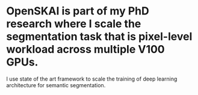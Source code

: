 # OpenSKAI is part of my PhD research where I scale the segmentation task that is pixel-level workload across multiple V100 GPUs.
I use state of the art framework to scale the training of deep learning architecture for semantic segmentation.
